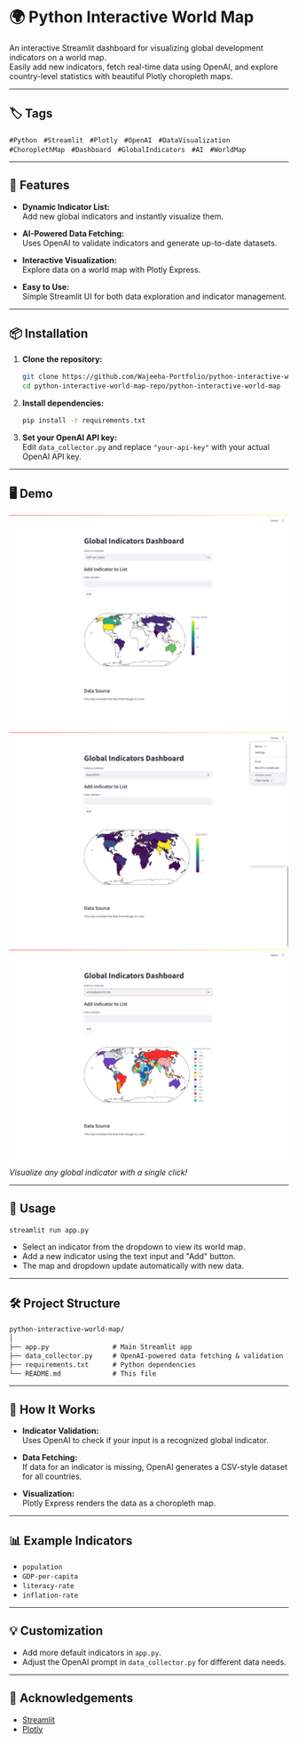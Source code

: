 # 🌍 Python Interactive World Map

An interactive Streamlit dashboard for visualizing global development indicators on a world map.  
Easily add new indicators, fetch real-time data using OpenAI, and explore country-level statistics with beautiful Plotly choropleth maps.

---

## 🏷️ Tags

`#Python` &nbsp; `#Streamlit` &nbsp; `#Plotly` &nbsp; `#OpenAI` &nbsp; `#DataVisualization` &nbsp; `#ChoroplethMap` &nbsp; `#Dashboard` &nbsp; `#GlobalIndicators` &nbsp; `#AI` &nbsp; `#WorldMap`

---

## 🚀 Features

- **Dynamic Indicator List:**  
  Add new global indicators and instantly visualize them.

- **AI-Powered Data Fetching:**  
  Uses OpenAI to validate indicators and generate up-to-date datasets.

- **Interactive Visualization:**  
  Explore data on a world map with Plotly Express.

- **Easy to Use:**  
  Simple Streamlit UI for both data exploration and indicator management.

---

## 📦 Installation

1. **Clone the repository:**
    ```bash
    git clone https://github.com/Wajeeha-Portfolio/python-interactive-world-map.git
    cd python-interactive-world-map-repo/python-interactive-world-map
    ```

2. **Install dependencies:**
    ```bash
    pip install -r requirements.txt
    ```

3. **Set your OpenAI API key:**  
   Edit `data_collector.py` and replace `"your-api-key"` with your actual OpenAI API key.

---

## 🖥️ Demo

![Demo Screenshot1](https://github.com/Wajeeha-Portfolio/python-interactive-world-map/blob/main/output/1.png) 
![Demo Screenshot2](https://github.com/Wajeeha-Portfolio/python-interactive-world-map/blob/main/output/2.png)  
![Demo Screenshot3](https://github.com/Wajeeha-Portfolio/python-interactive-world-map/blob/main/output/3.png)  
*Visualize any global indicator with a single click!*

---

## 🏃 Usage

```bash
streamlit run app.py
```

- Select an indicator from the dropdown to view its world map.
- Add a new indicator using the text input and "Add" button.
- The map and dropdown update automatically with new data.

---

## 🛠️ Project Structure

```
python-interactive-world-map/
│
├── app.py                # Main Streamlit app
├── data_collector.py     # OpenAI-powered data fetching & validation
├── requirements.txt      # Python dependencies
└── README.md             # This file
```

---

## 🤖 How It Works

- **Indicator Validation:**  
  Uses OpenAI to check if your input is a recognized global indicator.

- **Data Fetching:**  
  If data for an indicator is missing, OpenAI generates a CSV-style dataset for all countries.

- **Visualization:**  
  Plotly Express renders the data as a choropleth map.

---

## 📊 Example Indicators

- `population`
- `GDP-per-capita`
- `literacy-rate`
- `inflation-rate`

---

## 💡 Customization

- Add more default indicators in `app.py`.
- Adjust the OpenAI prompt in `data_collector.py` for different data needs.

---

## 🙏 Acknowledgements

- [Streamlit](https://streamlit.io/)
- [Plotly](https://plotly.com/python/)

